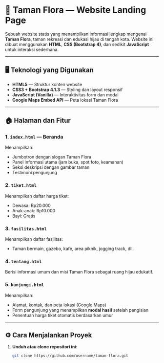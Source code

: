 # 🌿 Taman Flora — Website Landing Page

Sebuah website statis yang menampilkan informasi lengkap mengenai **Taman Flora**, taman rekreasi dan edukasi hijau di tengah kota. Website ini dibuat menggunakan **HTML**, **CSS (Bootstrap 4)**, dan sedikit **JavaScript** untuk interaksi sederhana.

---

## 🖥️ Teknologi yang Digunakan

- **HTML5** — Struktur konten website  
- **CSS3 + Bootstrap 4.1.3** — Styling dan layout responsif  
- **JavaScript (Vanilla)** — Interaktivitas form dan modal  
- **Google Maps Embed API** — Peta lokasi Taman Flora  

---

## 🏠 Halaman dan Fitur

### 1. `index.html` — Beranda
Menampilkan:
- Jumbotron dengan slogan Taman Flora  
- Panel informasi utama (jam buka, spot foto, keamanan)  
- Seksi deskripsi dengan gambar taman  
- Testimoni pengunjung  

### 2. `tiket.html`
Menampilkan daftar harga tiket:
- Dewasa: Rp20.000  
- Anak-anak: Rp10.000  
- Bayi: Gratis  

### 3. `fasilitas.html`
Menampilkan daftar fasilitas:
- Taman bermain, gazebo, kafe, area piknik, jogging track, dll.

### 4. `tentang.html`
Berisi informasi umum dan misi Taman Flora sebagai ruang hijau edukatif.

### 5. `kunjungi.html`
Menampilkan:
- Alamat, kontak, dan peta lokasi (Google Maps)  
- Form pengunjung yang menampilkan **modal hasil** setelah pengisian  
- Penentuan harga tiket otomatis berdasarkan umur  

---

## ⚙️ Cara Menjalankan Proyek

1. **Unduh atau clone repositori ini:**
   ```bash
   git clone https://github.com/username/taman-flora.git
